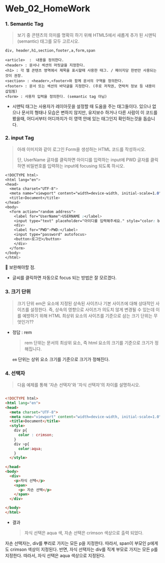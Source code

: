 # Web_02_HomeWork



### 1. Semantic Tag

> 보기 중 콘텐츠의 의미를 명확히 하기 위해 HTML5에서 새롭게 추가 된 시맨틱(semantic) 태그를 모두 고르시오.

```
div, header,h1,section,footer,a,form,span
```

``` 
<article>  :  내용을 정의한다.
<header> : 문서나 섹션의 머릿글을 지정한다.
<h1> : 각 웹 콘텐츠 영역에서 제목을 표시할때 사용한 태그. / 페이지당 한번만 사용되는 것이 권장.
<section> : <header>,<footer>와 함께 문서의 구역을 정의한다.
<footer> : 문서 또는 섹션의 바닥글을 지정한다. (주로 저작권, 연락처 정보 등 내용이 삽임됨)
<form> : 사용자 입력을 정의한다. (semantic tag 아님)
```

* 시맨틱 태그는 사용자가 레이아웃을 설정할 때 도움을 주는 태그들이다. 있으나 없으나 문서의 형태나 모습은 변하지 않지만, 유지보수 하거나 다른 사람이 이 코드를 봤을때, 어디서부터 어디까지가 이 영역 안에 있는 태그인지 확인하는것을 돕습니다.





### 2. input Tag

> 아래 이미지와 같이 로그인 Form을 생성하는 HTML 코드를 작성하시오.
>
> 단, UserName 글자를 클릭하면 아이디를 입력하는 input에 PWD 글자를 클릭하면 비밀번호를 입력하는 input에 focusing 되도록 하시오.

```css
<!DOCTYPE html>
<html lang="en">
<head>
  <meta charset="UTF-8">
  <meta name="viewport" content="width=device-width, initial-scale=1.0">
  <title>Document</title>
</head>
<body>
  <form action="random address">
    <label for="UserName">USERNAME :</label>
    <input type="text" placeholder="아이디를 입력해주세요." style="color: black;" autofocus>
    <div>
    <label for="PWD">PWD:</label>
    <input type="password" autofocus>
    <button>로그인</button>
    </div>
  </form>
</body>
</html>
```

📗 보완해야할 점.

* 글씨를 클릭하면 자동으로 focus 되는 방법은 잘 모르겠다.





### 3. 크기 단위

> 크기 단위 em은 요소에 지정된 상속된 사이즈나 기본 사이즈에 대해 상대적인 사이즈를 설정한다. 즉, 상속의 영향으로 사이즈가 의도치 않게 변경될 수 있는데 이를 예방하기 위해 HTML 최상위 요소의 사이즈를 기준으로 삼는 크기 단위는 무엇인가??



* 정답 : rem

  > rem 단위는 문서의 최상위 요소, 즉 html 요소의 크기를 기준으로 크기가 정해집니다.

  ```em``` 단위는 상위 요소 크기를 기준으로 크기가 정해진다.





### 4. 선택자

> 다음 예제를 통해 '자손 선택자'와 '자식 선택자'의 차이를 설명하시오.

```html

<!DOCTYPE html>
<html lang="en">
<head>
  <meta charset="UTF-8">
  <meta name="viewport" content="width=device-width, initial-scale=1.0">
  <title>Document</title>
  <style>
    div p{
      color : crimson;
    }
    div >p{
      color:aqua;
    }
  </style>
  
</head>
<body>
  <div>
    <p>자식 선택</p>
    <span>
      <p> 자손 선택</p>
    </span>
  </div>

</body>
</html>
```

* 결과

  > 자식 선택은 aqua 색, 자손 선택은 crimson 색상으로 출력 되었다.



자손 선택자는, div를 뿌리로 가지는 모든 p을 지정한다. 따라서, span이 부모인 p에게도 crimson 색상이 지정된다. 반면, 자식 선택자는 div를 직계 부모로 가지는 모든 p를 지정한다. 따라서, 자식 선택은 aqua 색상으로 지정된다.